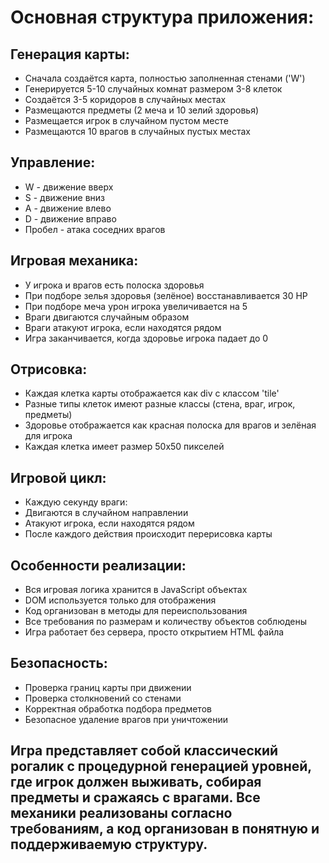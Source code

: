 # Основная структура приложения:
## Генерация карты:
- Сначала создаётся карта, полностью заполненная стенами ('W')
- Генерируется 5-10 случайных комнат размером 3-8 клеток
- Создаётся 3-5 коридоров в случайных местах
- Размещаются предметы (2 меча и 10 зелий здоровья)
- Размещается игрок в случайном пустом месте
- Размещаются 10 врагов в случайных пустых местах
## Управление:
- W - движение вверх
- S - движение вниз
- A - движение влево
- D - движение вправо
- Пробел - атака соседних врагов
## Игровая механика:
- У игрока и врагов есть полоска здоровья
- При подборе зелья здоровья (зелёное) восстанавливается 30 HP
- При подборе меча урон игрока увеличивается на 5
- Враги двигаются случайным образом
- Враги атакуют игрока, если находятся рядом
- Игра заканчивается, когда здоровье игрока падает до 0
## Отрисовка:
- Каждая клетка карты отображается как div с классом 'tile'
- Разные типы клеток имеют разные классы (стена, враг, игрок, предметы)
- Здоровье отображается как красная полоска для врагов и зелёная для игрока
- Каждая клетка имеет размер 50x50 пикселей
## Игровой цикл:
- Каждую секунду враги:
- Двигаются в случайном направлении
- Атакуют игрока, если находятся рядом
- После каждого действия происходит перерисовка карты
## Особенности реализации:
- Вся игровая логика хранится в JavaScript объектах
- DOM используется только для отображения
- Код организован в методы для переиспользования
- Все требования по размерам и количеству объектов соблюдены
- Игра работает без сервера, просто открытием HTML файла
## Безопасность:
- Проверка границ карты при движении
- Проверка столкновений со стенами
- Корректная обработка подбора предметов
- Безопасное удаление врагов при уничтожении
## Игра представляет собой классический рогалик с процедурной генерацией уровней, где игрок должен выживать, собирая предметы и сражаясь с врагами. Все механики реализованы согласно требованиям, а код организован в понятную и поддерживаемую структуру.

